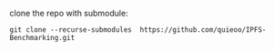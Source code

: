 clone the repo with submodule:
````
git clone --recurse-submodules  https://github.com/quieoo/IPFS-Benchmarking.git
````